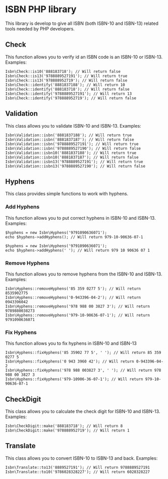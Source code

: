 # ISBN PHP library #
This library is develop to give all ISBN (both ISBN-10 and ISBN-13) related tools needed by PHP developers.

## Check ##
This function allows you to verify id an ISBN code is an ISBN-10 or ISBN-13.
Examples:

    Isbn\Check::is10('888183718'); // Will return false
    Isbn\Check::is13('9788889527191'); // Will return true
    Isbn\Check::is13('978888952719'); // Will return false
    Isbn\Check::identify('8881837188'); // Will return 10
    Isbn\Check::identify('888183718'); // Will return false
    Isbn\Check::identify('9788889527191'); // Will return 13
    Isbn\Check::identify('978888952719'); // Will return false

## Validation ##
This class allows you to validate ISBN-10 and ISBN-13.
Examples:

    Isbn\Validation::isbn('8881837188'); // Will return true
    Isbn\Validation::isbn('8881837187'); // Will return false
    Isbn\Validation::isbn('9788889527191'); // Will return true
    Isbn\Validation::isbn('9788889527190'); // Will return false
    Isbn\Validation::isbn10('8881837188'); // Will return true
    Isbn\Validation::isbn10('8881837187'); // Will return false
    Isbn\Validation::isbn13('9788889527191'); // Will return true
    Isbn\Validation::isbn13('9788889527190'); // Will return false

## Hyphens ##
This class provides simple functions to work with hyphens.

### Add Hyphens ###
This function allows you to put correct hyphens in ISBN-10 and ISBN-13.
Examples:

    $hyphens = new Isbn\Hyphens('9791090636071');
    echo $hyphens->addHyphens(); // Will return 979-10-90636-07-1

    $hyphens = new Isbn\Hyphens('9791090636071');
    echo $hyphens->addHyphens(' '); // Will return 979 10 90636 07 1

### Remove Hyphens ###
This function allows you to remove hyphens from the ISBN-10 and ISBN-13.
Examples:

    Isbn\Hyphens::removeHyphens('85 359 0277 5'); // Will return 8535902775
    Isbn\Hyphens::removeHyphens('0-943396-04-2'); // Will return 0943396042
    Isbn\Hyphens::removeHyphens('978 988 00 3827 3'); // Will return 9789880038273
    Isbn\Hyphens::removeHyphens('979-10-90636-07-1'); // Will return 9791090636071

### Fix Hyphens ###
This function allows you to fix hyphens in ISBN-10 and ISBN-13

    Isbn\Hyphens::fixHyphens('85 35902 77 5', ' '); // Will return 85 359 0277 5
    Isbn\Hyphens::fixHyphens('0 943 3960 42'); // Will return 0-943396-04-2
    Isbn\Hyphens::fixHyphens('978 988 003827 3', ' '); // Will return 978 988 00 3827 3
    Isbn\Hyphens::fixHyphens('979-10906-36-07-1'); // Will return 979-10-90636-07-1

## CheckDigit ##
This class allows you to calculate the check digit for ISBN-10 and ISBN-13.
Examples:

    Isbn\CheckDigit::make('888183718'); // Will return 8
    Isbn\CheckDigit::make('978888952719'); // Will return 1

## Translate ##
This class allows you to convert ISBN-10 to ISBN-13 and back.
Examples:

    Isbn\Translate::to13('8889527191'); // Will return 9788889527191
    Isbn\Translate::to10('9786028328227'); // Will return 6028328227

